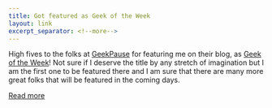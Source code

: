 ```yaml
---
title: Got featured as Geek of the Week
layout: link
excerpt_separator: <!--more-->
---
```


High fives to the folks at <a href="http://www.geekpause.com">GeekPause</a> for featuring me on their blog, as <a href="http://www.geekpause.com/geek-of-the-week/">Geek of the Week</a>! Not sure if I deserve the title by any stretch of imagination but I am the first one to be featured there and I am sure that there are many more great folks that will be featured in the coming days.

<!--more-->

[Read more](http://www.geekpause.com/geek-of-the-week/geek-week-pankaj-parashar/)